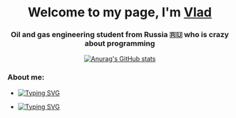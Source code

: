 <h1 align="center">Welcome to my page, I'm <a href="https://t.me/vlad_1k" target="_blank">Vlad</a> 
<h3 align="center">Oil and gas engineering student from Russia 🇷🇺 who is crazy about programming</h3>

<div align="center">
  
[![Anurag's GitHub stats](https://github-readme-stats.vercel.app/api?username=dels-in)](https://github.com/anuraghazra/github-readme-stats)

</div>

<h3 align="left">About me:</h3>

- <a href="https://git.io/typing-svg"><img src="https://readme-typing-svg.herokuapp.com?font=Roboto&pause=1000&color=000000&random=false&width=435&lines=%F0%9F%94%AD+I%E2%80%99m+currently+working+on+beginning+a+programmer+career" alt="Typing SVG" /></a>

- <a href="https://git.io/typing-svg"><img src="https://readme-typing-svg.herokuapp.com?font=Roboto&pause=1000&color=000000&random=false&width=435&lines=%F0%9F%8C%B1+I%E2%80%99m+currently+learning+ASP.NET" alt="Typing SVG" /></a>
  
<!--

- [![codewars](https://www.codewars.com/users/dels-in/badges/micro)](https://www.codewars.com/users/dels-in)

-->




<!--
**dels-in/dels-in** is a ✨ _special_ ✨ repository because its `README.md` (this file) appears on your GitHub profile.

Here are some ideas to get you started:

- 🔭 I’m currently working on beginning a programmer career
- 🌱 I’m currently learning ASP.NET Core
- 👯 I’m looking to collaborate on ...
- 🤔 I’m looking for help with ...
- 💬 Ask me about ...
- 📫 How to reach me: ...
- 😄 Pronouns: ...
- ⚡ Fun fact: ...

